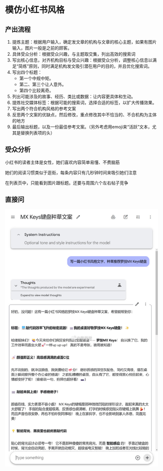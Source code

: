 # 模仿小红书风格

## 产出流程

1. 提炼主题：根据用户输入，确定发文章的机构与文章的核心主题，如果有图片输入，图片一般是之前的顾客。
2. 具体受众分析：根据受众兴趣，与主题取交集，列出高效的搜索词
3. 写出核心信息，对齐机构目标与受众兴趣：根据受众分析，调整核心信息以满足“简练”原则，同时满足机构发文吸引潜在用户的目的，并且优化搜索词。
4. 写出四个标题：
    - 第一个中规中矩。
    - 第二、第三个让人意外。
    - 第四个比较离奇。
5. 列出可能涉及的故事、经历、类比或数据：让内容更具体和生动。
6. 提炼社交媒体标签：根据可能的搜索词，选择合适的标签，以扩大传播效果。
7. 写出两个符合机构风格的参考文案
8. 反思两个文案的优缺点，然后修改，重点修改其中不恰当的、不合机构为主体的地方
9. 最后输出标题，以及一份最佳参考文案。（另外考虑用emoji来“活跃”文本，尤其是替换列表项的头）

## 受众分析

小红书的读者主体是女性，她们喜欢内容简单易懂、不费脑筋

她们的阅读习惯类似于逛街，每条内容只有几秒钟时间来吸引她们注意

在列表页中，只能看到图片跟标题。还要与周围六个左右帖子竞争

## 直接问

![直接问小红书](xiaohongshu.png)
